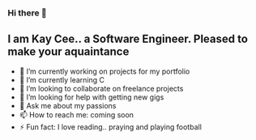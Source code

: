 ### Hi there 👋
## I am Kay Cee.. a Software Engineer. Pleased to make your aquaintance

- 🔭 I’m currently working on projects for my portfolio
- 🌱 I’m currently learning C
- 👯 I’m looking to collaborate on freelance projects
- 🤔 I’m looking for help with getting new gigs
- 💬 Ask me about my passions
- 📫 How to reach me: coming soon
- ⚡ Fun fact: I love reading.. praying and playing football

<!--
**sekaycee/sekaycee** is a ✨ _special_ ✨ repository because its `README.md` (this file) appears on your GitHub profile.

Here are some ideas to get you started:

- 🔭 I’m currently working on ...
- 🌱 I’m currently learning ...
- 👯 I’m looking to collaborate on ...
- 🤔 I’m looking for help with ...
- 💬 Ask me about ...
- 📫 How to reach me: ...
- 😄 Pronouns: ...
- ⚡ Fun fact: ...
-->
